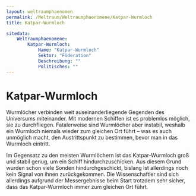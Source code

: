 ```yaml
---
layout: weltraumphaenomen
permalink: /Weltraum/Weltraumphaenomene/Katpar-Wurmloch
title: Katpar-Wurmloch

sitedata:
    Weltraumphaenomene:
        Katpar-Wurmloch:
            Name: "Katpar-Wurmloch"
            Sektor: "Föderation"
            Beschreibung: ""
            Politisches: ""
---
```


# Katpar-Wurmloch

Wurmlöcher verbinden weit auseinanderliegende Gegenden des Universums miteinander. Mit modernen Schiffen ist es problemlos möglich, sie zu durchfliegen. Fatalerweise sind Wurmlöcher aber instabil, weshalb ein Wurmloch niemals wieder zum gleichen Ort führt – was es auch unmöglich macht, den Austrittspunkt zu bestimmen, bevor man in das Wurmloch eintritt.

Im Gegensatz zu den meisten Wurmlöchern ist das Katpar-Wurmloch groß und stabil genug, um ein Schiff hindurchzuschicken. Aus diesem Grund wurden schon viele Sonden hindurchgeschickt, bislang ist allerdings noch kein Signal von ihnen zurückgekommen. Die Wissenschaftler sind sich allerdings aufgrund der Messergebnisse beim Start trotzdem sehr sicher, dass das Katpar-Wurmloch immer zum gleichen Ort führt.
